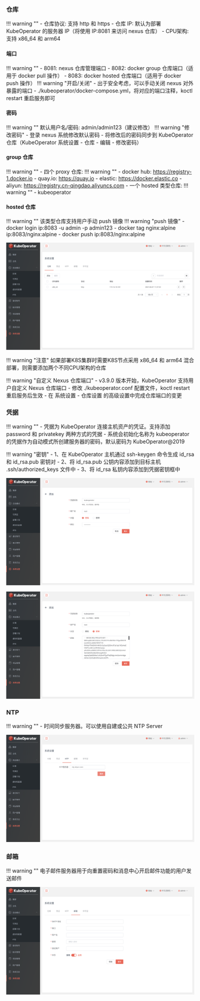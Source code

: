 ### 仓库

!!! warning ""
    - 仓库协议: 支持 http 和 https
    - 仓库 IP: 默认为部署 KubeOperator 的服务器 IP（将使用 IP:8081 来访问 nexus 仓库）
    - CPU架构: 支持 x86_64 和 arm64

#### 端口

!!! warning ""
    - 8081: nexus 仓库管理端口
    - 8082: docker group 仓库端口（适用于 docker pull 操作）
    - 8083: docker hosted 仓库端口（适用于 docker push 操作）
    !!! warning "开启/关闭"
        - 出于安全考虑，可以手动关闭 nexus 对外暴露的端口
        - ./kubeoperator/docker-compose.yml，将对应的端口注释，koctl restart 重启服务即可

#### 密码

!!! warning ""
    默认用户名/密码: admin/admin123（建议修改）
    !!! warning "修改密码"
        - 登录 nexus 系统修改默认密码
        - 将修改后的密码同步到 KubeOperator 仓库（KubeOperator 系统设置 - 仓库 - 编辑 - 修改密码）

#### group 仓库

!!! warning ""
    - 四个 proxy 仓库:
    !!! warning ""
        - docker hub: https://registry-1.docker.io
        - quay.io: https://quay.io
        - elastic: https://docker.elastic.co
        - aliyun: https://registry.cn-qingdao.aliyuncs.com
    - 一个 hosted 类型仓库:
    !!! warning ""
        - kubeoperator

#### hosted 仓库

!!! warning ""
    该类型仓库支持用户手动 push 镜像
    !!! warning "push 镜像"
        - docker login ip:8083 -u admin -p admin123
        - docker tag nginx:alpine ip:8083/nginx:alpine
        - docker push ip:8083/nginx:alpine

![system](../img/user_manual/system_management/registry.png)

!!! warning "注意"
    如果部署K8S集群时需要K8S节点采用 x86_64 和 arm64 混合部署，则需要添加两个不同CPU架构的仓库

!!! warning "自定义 Nexus 仓库端口"
    - v3.9.0 版本开始，KubeOperator 支持用户自定义 Nexus 仓库端口
    - 修改 ./kubeoperator.conf 配置文件，koctl restart 重启服务后生效
    - 在 系统设置 - 仓库设置 的高级设置中完成仓库端口的变更

### 凭据

!!! warning ""
    - 凭据为 KubeOperator 连接主机资产的凭证。支持添加 password 和 privatekey 两种方式的凭据
    - 系统会初始化名称为 kubeoperator 的凭据作为自动模式所创建服务器的密码，默认密码为 KubeOperator@2019

!!! warning "密钥"
    - 1、在 KubeOperator 主机通过 ssh-keygen 命令生成 id_rsa 和 id_rsa.pub 密钥对
    - 2、将 id_rsa.pub 公钥内容添加到目标主机 .ssh/authorized_keys 文件中 
    - 3、将 id_rsa 私钥内容添加到凭据密钥框中

![password](../img/user_manual/system_management/key-1.png)

![key](../img/user_manual/system_management/key-2.png)

### NTP

!!! warning ""
    - 时间同步服务器。可以使用自建或公共 NTP Server
    
![system](../img/user_manual/system_management/ntp.png)

### 邮箱

!!! warning ""
    电子邮件服务器用于向重置密码和消息中心开启邮件功能的用户发送邮件

![email](../img/user_manual/system_management/email-1.png)
